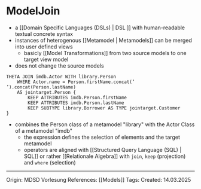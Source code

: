 # ModelJoin

- a [[Domain Specific Languages (DSLs) | DSL ]] with human-readable textual concrete syntax
- instances of heterogenous [[Metamodel | Metamodels]] can be merged into user defined views
	- basicly [[Model Transformations]] from two source models to one target view model
- does not change the source models

```ModelJoin
THETA JOIN imdb.Actor WITH library.Person 
	WHERE Actor.name = Person.firstName.concat(’ ’).concat(Person.lastName) 
	AS jointarget.Person { 
		KEEP ATTRIBUTES imdb.Person.firstName 
		KEEP ATTRIBUTES imdb.Person.lastName 
		KEEP SUBTYPE library.Borrower AS TYPE jointarget.Customer 
}
```
- combines the Person class of a metamodel "library" with the Actor Class of a metamodel "imdb"
	- the expression defines the selection of elements and the target metamodel
	- operators are aligned with [[Structured Query Language (SQL) | SQL]] or rather [[Relationale Algebra]] with `join`, `keep` (projection) and `where` (selection)
---

Origin: MDSD Vorlesung
References: [[Models]]
Tags: 
Created: 14.03.2025

